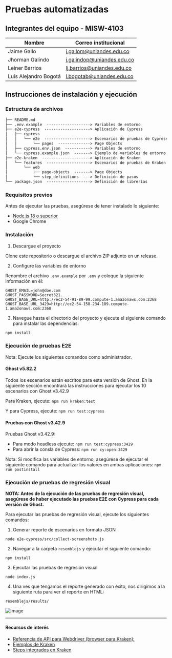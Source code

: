 # Pruebas automatizadas

## Integrantes del equipo - MISW-4103

| Nombre                | Correo institucional       |
| --------------------- | -------------------------- |
| Jaime Gallo           | j.gallom@uniandes.edu.co   |
| Jhorman Galindo       | j.galindop@uniandes.edu.co |
| Leiner Barrios        | lj.barrios@uniandes.edu.co |
| Luis Alejandro Bogotá | l.bogotab@uniandes.edu.co  |

## Instrucciones de instalación y ejecución

### Estructura de archivos

```txt
├── README.md
├── .env.example  -------------------> Variables de entorno
├── e2e-cypress  --------------------> Aplicación de Cypress
│   ├── cypress
│   │   └── e2e  --------------------> Escenarios de pruebas de Cypress
│   │       └── pages  --------------> Page Objects
│   ├── cypress.env.json  -----------> Variables de entorno
│   └── cypress.example.json  -------> Ejemplo de variables de entorno
├── e2e-kraken  ---------------------> Aplicación de Kraken
│   └── features  -------------------> Escenarios de pruebas de Kraken
│       └── web
│           ├── page-objects  -------> Page Objects
│           └── step_definitions  ---> Definición de pasos
└── package.json  -------------------> Definición de librerías
```

### Requisitos previos

Antes de ejecutar las pruebas, asegúrese de tener instalado lo siguiente:

- [Node.js 18 o superior](https://nodejs.org/en/download)
- Google Chrome

### Instalación

1. Descargue el proyecto

Clone este repositorio o descargue el archivo ZIP adjunto en un release.

2. Configure las variables de entorno

Renombre el archivo `.env.example` por `.env` y coloque la siguiente información en él:

```
GHOST_EMAIL=john@doe.com
GHOST_PASSWORD=Secret321.
GHOST_BASE_URL=http://ec2-54-91-89-99.compute-1.amazonaws.com:2368
GHOST_BASE_URL_3429=http://ec2-54-158-234-189.compute-1.amazonaws.com:2368
```

3.  Navegue hasta el directorio del proyecto y ejecute el siguiente comando para instalar las dependencias:

```bash
npm install
```

### Ejecución de pruebas E2E

Nota: Ejecute los siguientes comandos como administrador.

#### Ghost v5.82.2

Todos los escenarios están escritos para esta versión de Ghost. En la siguiente sección encontrará las instrucciones para ejecutar los 10 escenarios con Ghost v3.42.9

Para Kraken, ejecute: `npm run kraken:test`

Y para Cypress, ejecute: `npm run test:cypress`

#### Pruebas con Ghost v3.42.9

Pruebas Ghost v3.42.9:

- Para modo headless ejecute: `npm run test:cypress:3429`
- Para abrir la consla de Cypress: `npm run cy:open:3429`

Nota: Si modifica las variables de entorno, asegúrese de ejecutar el siguiente comando para actualizar los valores en ambas aplicaciones: `npm run postinstall`

### Ejecución de pruebas de regresión visual
**NOTA: Antes de la ejecución de las pruebas de regresión visual, asegúrese de haber ejecutado las pruebas E2E con Cypress para cada versión de Ghost.**

Para ejecutar las pruebas de regresión visual, ejecute los siguientes comandos:

1. Generar reporte de escenarios en formato JSON
```
node e2e-cypress/src/collect-screenshots.js
```

2. Navegar a la carpeta `resemblejs` y ejecutar el siguiente comando:
```
npm install
```

3. Ejecutar las pruebas de regresión visual
```
node index.js
```
4. Una ves que tengamos el reporte generado con éxito, nos dirigimos a la siguiente ruta para ver el reporte en HTML:
```
resemblejs/results/
```
![image](https://github.com/salchichongallo/MISW-4103-pruebas-automatizadas/assets/157497216/817b4935-6243-4e3a-b823-08a56ea7232a)

---

#### Recursos de interés

- [Referencia de API para Webdriver (browser para Kraken):](https://v7.webdriver.io/docs/api/browser/$)
- [Ejemplos de Kraken](https://github.com/TheSoftwareDesignLab/Kraken/tree/gh-pages/examples)
- [Steps integrados en Kraken](https://github.com/TheSoftwareDesignLab/Kraken/blob/master/src/steps/web.ts)
